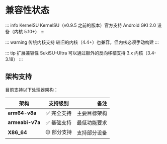 # 兼容性状态

::: info KernelSU
KernelSU（v0.9.5 之前的版本）官方支持 Android GKI 2.0 设备（内核 5.10+）
:::

::: warning 传统内核支持
较旧的内核（4.4+）也兼容，但内核必须手动构建
:::

::: tip 扩展兼容性
SukiSU-Ultra 可以通过额外的反向移植支持 3.x 内核（3.4-3.18）
:::

## 架构支持

目前支持以下处理器架构：

| 架构              |  支持级别   |     备注 |
|-----------------|:-------:|-------:|
| **arm64-v8a**   | ✅ 完全支持  | 主要目标架构 |
| **armeabi-v7a** | ✅ 基础支持  | 最低功能要求 |
| **X86_64**      | 🟡 部分支持 | 支持部分设备 |
